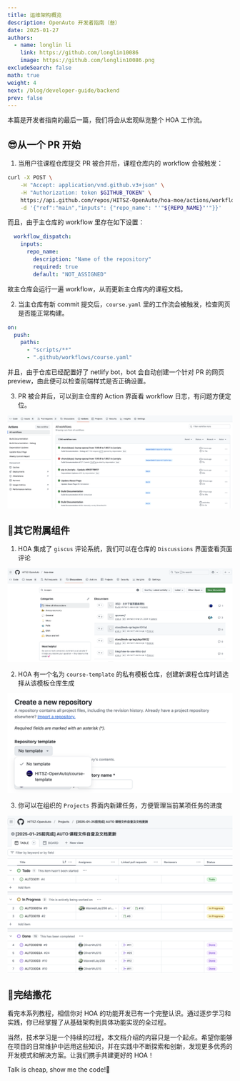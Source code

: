 ```yaml
---
title: 运维架构概览
description: OpenAuto 开发者指南（叁）
date: 2025-01-27
authors:
  - name: longlin li
    link: https://github.com/longlin10086
    image: https://github.com/longlin10086.png
excludeSearch: false
math: true
weight: 4
next: /blog/developer-guide/backend
prev: false
---
```


本篇是开发者指南的最后一篇，我们将会从宏观纵览整个 HOA 工作流。

## 😎从一个 PR 开始

1. 当用户往课程仓库提交 PR 被合并后，课程仓库内的 workflow 会被触发：

```sh
curl -X POST \
    -H "Accept: application/vnd.github.v3+json" \
    -H "Authorization: token $GITHUB_TOKEN" \
    https://api.github.com/repos/HITSZ-OpenAuto/hoa-moe/actions/workflows/course.yaml/dispatches \
    -d '{"ref":"main","inputs": {"repo_name": "'"${REPO_NAME}"'"}}'
```

而且，由于主仓库的 workflow 里存在如下设置：

```yaml
  workflow_dispatch:
    inputs:
      repo_name:
        description: "Name of the repository"
        required: true
        default: "NOT_ASSIGNED"
```

故主仓库会运行一遍 workflow，从而更新主仓库内的课程文档。

2. 当主仓库有新 commit 提交后，`course.yaml` 里的工作流会被触发，检查网页是否能正常构建。

```yaml
on:
  push:
    paths:
      - "scripts/**"
      - ".github/workflows/course.yaml"
```

并且，由于仓库已经配置好了 netlify bot，bot 会自动创建一个针对 PR 的网页 preview，由此便可以检查前端样式是否正确设置。

3. PR 被合并后，可以到主仓库的 Action 界面看 workflow 日志，有问题方便定位。

![action](action.png)

## 📎其它附属组件

1. HOA 集成了 `giscus` 评论系统，我们可以在仓库的 `Discussions` 界面查看页面评论

![comments](comments.png)

2. HOA 有一个名为 `course-template` 的私有模板仓库，创建新课程仓库时请选择从该模板仓库生成

![template](template.png)

3. 你可以在组织的 `Projects` 界面内新建任务，方便管理当前某项任务的进度

![projects](projects.png)

## 🎉完结撒花

看完本系列教程，相信你对 HOA 的功能开发已有一个完整认识。通过逐步学习和实践，你已经掌握了从基础架构到具体功能实现的全过程。

当然，技术学习是一个持续的过程，本文档介绍的内容只是一个起点。希望你能够在项目的日常维护中运用这些知识，并在实践中不断探索和创新，发现更多优秀的开发模式和解决方案。让我们携手共建更好的 HOA！

Talk is cheap, show me the code!🚀
